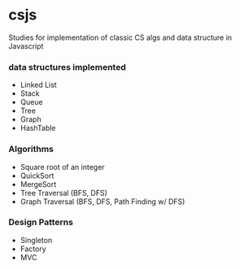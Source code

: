 csjs
====

Studies for implementation of classic CS algs and data structure in Javascript

<h3>
data structures implemented
</h3>

<ul>
	<li>Linked List
	<li>Stack
	<li>Queue
	<li>Tree
	<li>Graph
	<li>HashTable
</ul>


<h3>Algorithms</h3>

<ul>
	<li>Square root of an integer
	<li>QuickSort
	<li>MergeSort
	<li>Tree Traversal (BFS, DFS)
	<li>Graph Traversal (BFS, DFS, Path Finding w/ DFS)		
</ul>


<h3>Design Patterns</h3>

<ul>
	<li>Singleton
	<li>Factory
	<li>MVC 
</ul>
